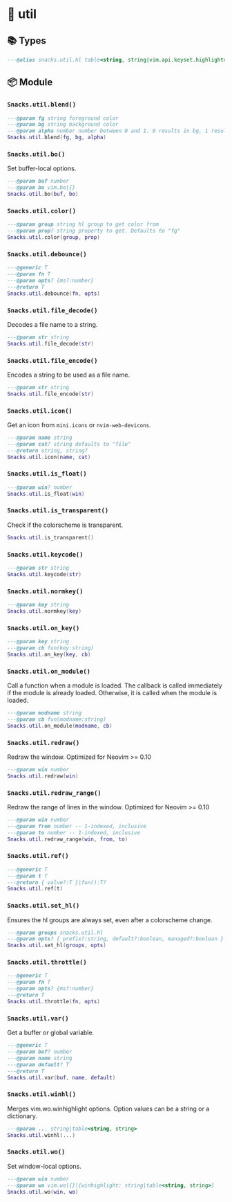 # 🍿 util

<!-- docgen -->

## 📚 Types

```lua
---@alias snacks.util.hl table<string, string|vim.api.keyset.highlight>
```

## 📦 Module

### `Snacks.util.blend()`

```lua
---@param fg string foreground color
---@param bg string background color
---@param alpha number number between 0 and 1. 0 results in bg, 1 results in fg
Snacks.util.blend(fg, bg, alpha)
```

### `Snacks.util.bo()`

Set buffer-local options.

```lua
---@param buf number
---@param bo vim.bo|{}
Snacks.util.bo(buf, bo)
```

### `Snacks.util.color()`

```lua
---@param group string hl group to get color from
---@param prop? string property to get. Defaults to "fg"
Snacks.util.color(group, prop)
```

### `Snacks.util.debounce()`

```lua
---@generic T
---@param fn T
---@param opts? {ms?:number}
---@return T
Snacks.util.debounce(fn, opts)
```

### `Snacks.util.file_decode()`

Decodes a file name to a string.

```lua
---@param str string
Snacks.util.file_decode(str)
```

### `Snacks.util.file_encode()`

Encodes a string to be used as a file name.

```lua
---@param str string
Snacks.util.file_encode(str)
```

### `Snacks.util.icon()`

Get an icon from `mini.icons` or `nvim-web-devicons`.

```lua
---@param name string
---@param cat? string defaults to "file"
---@return string, string?
Snacks.util.icon(name, cat)
```

### `Snacks.util.is_float()`

```lua
---@param win? number
Snacks.util.is_float(win)
```

### `Snacks.util.is_transparent()`

Check if the colorscheme is transparent.

```lua
Snacks.util.is_transparent()
```

### `Snacks.util.keycode()`

```lua
---@param str string
Snacks.util.keycode(str)
```

### `Snacks.util.normkey()`

```lua
---@param key string
Snacks.util.normkey(key)
```

### `Snacks.util.on_key()`

```lua
---@param key string
---@param cb fun(key:string)
Snacks.util.on_key(key, cb)
```

### `Snacks.util.on_module()`

Call a function when a module is loaded.
The callback is called immediately if the module is already loaded.
Otherwise, it is called when the module is loaded.

```lua
---@param modname string
---@param cb fun(modname:string)
Snacks.util.on_module(modname, cb)
```

### `Snacks.util.redraw()`

Redraw the window.
Optimized for Neovim >= 0.10

```lua
---@param win number
Snacks.util.redraw(win)
```

### `Snacks.util.redraw_range()`

Redraw the range of lines in the window.
Optimized for Neovim >= 0.10

```lua
---@param win number
---@param from number -- 1-indexed, inclusive
---@param to number -- 1-indexed, inclusive
Snacks.util.redraw_range(win, from, to)
```

### `Snacks.util.ref()`

```lua
---@generic T
---@param t T
---@return { value?:T }|fun():T?
Snacks.util.ref(t)
```

### `Snacks.util.set_hl()`

Ensures the hl groups are always set, even after a colorscheme change.

```lua
---@param groups snacks.util.hl
---@param opts? { prefix?:string, default?:boolean, managed?:boolean }
Snacks.util.set_hl(groups, opts)
```

### `Snacks.util.throttle()`

```lua
---@generic T
---@param fn T
---@param opts? {ms?:number}
---@return T
Snacks.util.throttle(fn, opts)
```

### `Snacks.util.var()`

Get a buffer or global variable.

```lua
---@generic T
---@param buf? number
---@param name string
---@param default? T
---@return T
Snacks.util.var(buf, name, default)
```

### `Snacks.util.winhl()`

Merges vim.wo.winhighlight options.
Option values can be a string or a dictionary.

```lua
---@param ... string|table<string, string>
Snacks.util.winhl(...)
```

### `Snacks.util.wo()`

Set window-local options.

```lua
---@param win number
---@param wo vim.wo|{}|{winhighlight: string|table<string, string>}
Snacks.util.wo(win, wo)
```
